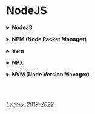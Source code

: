 # NodeJS #
 
<details><summary><b>NodeJS</b></summary><p>

  - Node.js — это среда выполнения языка JavaScript. Просто другой способ выполнять код на вашем компьютере. Если вы хотите, чтобы платформа была HTTP-сервером, вам придётся написать HTTP-сервер (с помощью встроенных библиотек).
  - Для проверки успешной установки Node.js используйте команду `$ node -v`
  - Обновление под Windows - просто скачай и установи заново с сайта https://nodejs.org/en/
  - В Win 10x64 по-умолчанию ставится в C:\Program Files\nodejs\
  - Первая версия node.js представлена в 2009

  **Ссылки**
  - [Node.js - Official site](https://nodejs.org/en/)
  - [Node.js - Официальная документация на русском](https://nodejs.org/ru/docs/)
  - [Хабр - Руководство по Node.js (10 частей)](https://habr.com/ru/company/ruvds/blog/422893/)
  - [metanit.com - Руководство по Node.js](https://metanit.com/web/nodejs/)
  - [Manuel Kiessling - Node.js для начинающих (2013)](http://spmbt.github.io/NodeBeginnersBook-ru/)
  - [Кантор - Скринкаст по Node.JS (YouTube, 2021)](https://www.youtube.com/playlist?list=PLDyvV36pndZFWfEQpNixIHVvp191Hb3Gg)

<br></p></details>


<details><summary><b>NPM (Node Packet Manager)</b></summary><p>

  - Менеджер пакетов (инструмент Command Line Interface), входящий в состав Node.js + онлайн-репозиторий для публикации проектов Node.js с открытым исходным кодом.
  - Использует клиент командной строки и базу данных, состоящую из общедоступных и приватных пакетов, известной как npm registry. Пользователи могут получить доступ к базе через сайт или через консоль.
  - Автоматизация процесса установки, обновления и удаления сторонних модулей, управление зависимостями.
  - Позволяет разработчикам устанавливать пакеты как глобально, так и локально.
  - Для проверки успешной установки npm используйте команду `$ npm -v`
  - Сам по себе npm не запускает никаких пакетов. Если вы хотите запустить пакет, используя npm, вы должны указать этот пакет в своем файле `package.json`. НУ или ещё как-то извернуться

  **Ссылки**
  - [Official Site](https://www.npmjs.com)
  - [npm trends - Compare NPM package downloads](https://www.npmtrends.com)

<br></p></details>


<details><summary><b>Yarn</b></summary><p>

  - менеджер пакетов, альтернатива npm. Разработан в Facebook чтобы избавится от недостатков npm.
  - технически Yarn не является заменой npm - берет информацию про модули из базы npm. Yarn это новый установщик который по-прежнему базируется на структуре заданной npm. В Yarn доступны все те же пакеты, что и в npm, поэтому, переезд с npm на Yarn не требует больших усилий.
  - Отличия от npm:
    - Наличие yarn.lock файла для хранения списка зависимостей
    - Работает быстрее
    - Безопаснее - не позволяет автоматически запускать код зависимостей и добавлять зависимости на лету.
  - Недостатки Yarn:
     - Одновременное использование npm и Yarn создает конфликты. 
     - Большая необходимость в дисковом пространстве, так как Yarn сохраняет зависимости локально.
    
    **Ссылки**
    - [npm vs Yarn — какой менеджер пакетов стоит использовать ?](https://ua-blog.com/npm-vs-yarn-%D0%BA%D0%B0%D0%BA%D0%BE%D0%B9-%D0%BC%D0%B5%D0%BD%D0%B5%D0%B4%D0%B6%D0%B5%D1%80-%D0%BF%D0%B0%D0%BA%D0%B5%D1%82%D0%BE%D0%B2-%D1%81%D1%82%D0%BE%D0%B8%D1%82-%D0%B8%D1%81%D0%BF%D0%BE%D0%BB/)

<br></p></details>


<details><summary><b>NPX</b></summary><p>

  - Инструмент Command Line Interface для упрощения установки и управления зависимостями, размещенными в реестре npm
  - Для проверки успешной установки npm используйте команду `$ npx -v`
  - Позволяет:
    - легко запускать локально установленный пакет из коммандной строки (не надо прописывать его в package.json и т.д.). Без необходимости указывать полный путь до исполняемого файла - npx сам найдёт где у тебя установлен данный пакет.
    - запускать пакет прямо с GitHub, без локальной установки (полезно для тестирования проекта)
    - запускать произвольных фрагментов кода, доступных по некоему адресу. Например из GitHub Gis / реопзиториев
    - запускать разные версии одних и тех же утилит, указывая нужную версию с помощью конструкции @version.
    - запускать JavaScript-код с использованием различных версий Node.js. Позволяет отказаться от NVM и его аналогов. Выглядит так: `npx node@6 что-то-там`

  **Ссылки**
  -[hexlet - JS: Настройка окружения. NPX](https://ru.hexlet.io/courses/js-setup-environment/lessons/npx/theory_unit)
  
<br></p></details>


<details><summary><b>NVM (Node Version Manager)</b></summary><p>

  - Менеджер версий Node.js, управляет версиями node.js и npm
  - Позволяет удобно переключаться между различными версиями Node.js, с его помощью можно, например, установить и попробовать новую версию Node.js, после чего, при необходимости, вернуться на старую. 
  - Полезно когда нужно испытать какой-нибудь код на старой версии Node.js.
  - С появлением NPX уже не так актуален

<br></p></details>



  <br> 
  <br> 

*[Legmo, 2019-2022](https://github.com/Legmo/notes/)*